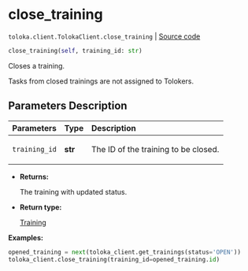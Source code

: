 # close_training
`toloka.client.TolokaClient.close_training` | [Source code](https://github.com/Toloka/toloka-kit/blob/v1.2.1/src/client/__init__.py#L1895)

```python
close_training(self, training_id: str)
```

Closes a training.


Tasks from closed trainings are not assigned to Tolokers.

## Parameters Description

| Parameters | Type | Description |
| :----------| :----| :-----------|
`training_id`|**str**|<p>The ID of the training to be closed.</p>

* **Returns:**

  The training with updated status.

* **Return type:**

  [Training](toloka.client.training.Training.md)

**Examples:**


```python
opened_training = next(toloka_client.get_trainings(status='OPEN'))
toloka_client.close_training(training_id=opened_training.id)
```
